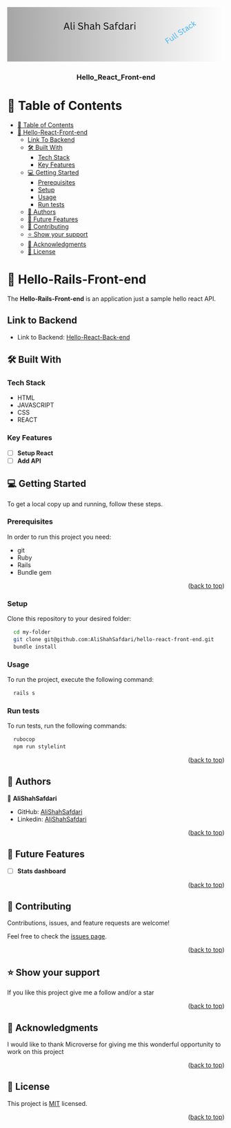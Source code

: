 <div align="center">
<img src= "Logo.png">
</div>


<div align="center">
  <h3><b>Hello_React_Front-end </b></h3>
</div>

# 📗 Table of Contents

- [📗 Table of Contents](#-table-of-contents)
- [📖 Hello-React-Front-end ](#-rails-react-hello-app-)
  - [Link To Backend](#link-to-Backend)  
  - [🛠 Built With ](#-built-with-)
    - [Tech Stack ](#tech-stack-)
    - [Key Features ](#key-features-)
  - [💻 Getting Started ](#-getting-started-)
    - [Prerequisites](#prerequisites)
    - [Setup](#setup)
    - [Usage](#usage)
    - [Run tests](#run-tests)
  - [👥 Authors ](#-authors-)
  - [🔭 Future Features ](#-future-features-)
  - [🤝 Contributing ](#-contributing-)
  - [⭐️ Show your support ](#️-show-your-support-)
  - [🙏 Acknowledgments ](#-acknowledgments-)
  - [📝 License ](#-license-)


# 📖 Hello-Rails-Front-end <a name="about"></a>

The **Hello-Rails-Front-end**  is an application just a sample hello react API.
## Link to Backend  <a name="built-with"></a>
- Link to Backend: [Hello-React-Back-end](https://github.com/AliShahSafdari/hello-rails-back-end)

## 🛠 Built With <a name="built-with"></a>

### Tech Stack <a name="tech-stack"></a>

- HTML
- JAVASCRIPT
- CSS
- REACT

### Key Features <a name="key-features"></a>

- [ ] **Setup React**
- [ ] **Add API**

## 💻 Getting Started <a name="getting-started"></a>

To get a local copy up and running, follow these steps.

### Prerequisites

In order to run this project you need:

- git
- Ruby
- Rails
- Bundle gem

<p align="right">(<a href="#readme-top">back to top</a>)</p>

### Setup

Clone this repository to your desired folder:

```sh
  cd my-folder
  git clone git@github.com:AliShahSafdari/hello-react-front-end.git
  bundle install
```

### Usage

To run the project, execute the following command:

```sh
  rails s
```

### Run tests

To run tests, run the following commands:

```sh
  rubocop
  npm run stylelint
```

<p align="right">(<a href="#readme-top">back to top</a>)</p>

## 👥 Authors <a name="authors"></a>

👤 **AliShahSafdari**

- GitHub: [AliShahSafdari](https://github.com/AliShahSafdari)
- Linkedin: [AliShahSafdari](https://www.linkedin.com/in/AliShahSafdari)

<p align="right">(<a href="#readme-top">back to top</a>)</p>

## 🔭 Future Features <a name="future-features"></a>

- [ ] **Stats dashboard**

<p align="right">(<a href="#readme-top">back to top</a>)</p>

## 🤝 Contributing <a name="contributing"></a>

Contributions, issues, and feature requests are welcome!

Feel free to check the [issues page](https://github.com/AliShahSafdari/hello-react-front-end/issues).

<p align="right">(<a href="#readme-top">back to top</a>)</p>

## ⭐️ Show your support <a name="support"></a>

If you like this project give me a follow and/or a star

<p align="right">(<a href="#readme-top">back to top</a>)</p>

## 🙏 Acknowledgments <a name="acknowledgements"></a>

I would like to thank Microverse for giving me this wonderful opportunity to work on this project
<p align="right">(<a href="#readme-top">back to top</a>)</p>


## 📝 License <a name="license"></a>

This project is [MIT](./LICENSE) licensed.

<p align="right">(<a href="#readme-top">back to top</a>)</p>
